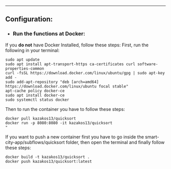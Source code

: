 ---
## Configuration:

* ### Run the functions at Docker:

If you <strong>do not</strong> have Docker Installed, follow these steps:
First, run the following in your terminal:

```
sudo apt update
sudo apt install apt-transport-https ca-certificates curl software-properties-common
curl -fsSL https://download.docker.com/linux/ubuntu/gpg | sudo apt-key add -
sudo add-apt-repository "deb [arch=amd64] https://download.docker.com/linux/ubuntu focal stable"
apt-cache policy docker-ce
sudo apt install docker-ce
sudo systemctl status docker
```
Then to run the container you have to follow these steps:
```
docker pull kazakos13/quicksort
docker run -p 8080:8080 -it kazakos13/quicksort
"
```
If you want to push a new container first you have to go inside the smart-city-app/subflows/quicksort folder, then open the terminal and finally follow these steps:
```
docker build -t kazakos13/quicksort .
docker push kazakos13/quicksort:latest
```

